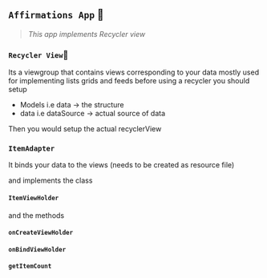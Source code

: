 ## `Affirmations App` 🙌
>*This app implements Recycler view*

### `Recycler View`🤩
Its a viewgroup that contains views corresponding to your data
mostly used for implementing lists grids and feeds
before using a recycler  you should setup
- Models i.e data -> the structure 
- data i.e dataSource -> actual source of data

Then you would setup the actual recyclerView

### `ItemAdapter`

It binds your data  to the views (needs to be created as resource file)

and implements the class
#### `ItemViewHolder`
and the methods 
#### `onCreateViewHolder`
#### `onBindViewHolder` 
#### `getItemCount`
